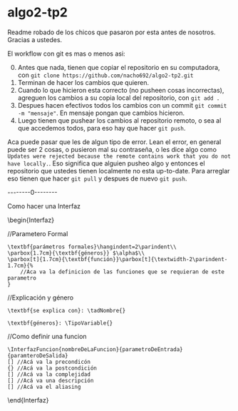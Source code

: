 # algo2-tp2

Readme robado de los chicos que pasaron por esta antes de nosotros.
Gracias a ustedes.

El workflow con git es mas o menos asi:

0. Antes que nada, tienen que copiar el repositorio en su computadora, con ```git clone https://github.com/nacho692/algo2-tp2.git```
1. Terminan de hacer los cambios que quieren.
2. Cuando lo que hicieron esta correcto (no pusheen cosas incorrectas), agreguen los cambios a su copia local del repositorio, con ```git add .```
3. Despues hacen efectivos todos los cambios con un commit ```git commit -m "mensaje"```. En mensaje pongan que cambios hicieron.
4. Luego tienen que pushear los cambios al repositorio remoto, o sea al que accedemos todos, para eso hay que hacer ```git push```.

Aca puede pasar que les de algun tipo de error. Lean el error, en general puede ser 2 cosas, o pusieron mal su contraseña, o les dice algo como ```Updates were rejected because the remote contains work that you do not have locally.```. Eso significa que alguien pusheo algo y entonces el repositorio que ustedes tienen localmente no esta up-to-date. Para arreglar eso tienen que hacer ```git pull``` y despues de nuevo ```git push```. 



--------0--------

Como hacer una Interfaz

\begin{Interfaz}


//Parametero Formal

	\textbf{parámetros formales}\hangindent=2\parindent\\
	\parbox{1.7cm}{\textbf{géneros}} $\alpha$\\
	\parbox[t]{1.7cm}{\textbf{función}}\parbox[t]{\textwidth-2\parindent-1.7cm}{%
		//Aca va la definicion de las funciones que se requieran de este parametro
	}

//Explicación y género

	\textbf{se explica con}: \tadNombre{}

	\textbf{géneros}: \TipoVariable{}


//Como definir una funcion
	
	\InterfazFuncion{nombreDeLaFuncion}{parametroDeEntrada}{paramteroDeSalida}
	[] //Acá va la precondicón
	{} //Acá va la postcondición
	[] //Acá va la complejidad
	[] //Acá va una descripción
	[] //Acá va el aliasing

\end{Interfaz}



